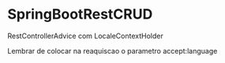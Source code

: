 # SpringBootRestCRUD
RestControllerAdvice com LocaleContextHolder

Lembrar de colocar na reaquiscao o parametro accept:language
